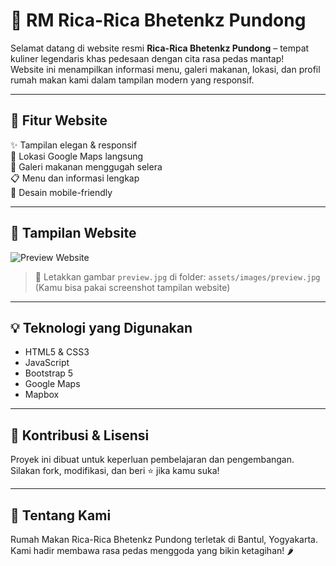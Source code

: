 # 🍛 RM Rica-Rica Bhetenkz Pundong

Selamat datang di website resmi **Rica-Rica Bhetenkz Pundong** – tempat kuliner legendaris khas pedesaan dengan cita rasa pedas mantap!  
Website ini menampilkan informasi menu, galeri makanan, lokasi, dan profil rumah makan kami dalam tampilan modern yang responsif.

---

## 🧾 Fitur Website

✨ Tampilan elegan & responsif  
📍 Lokasi Google Maps langsung  
📸 Galeri makanan menggugah selera  
📋 Menu dan informasi lengkap  
📱 Desain mobile-friendly  

---

## 📸 Tampilan Website

![Preview Website](https://raw.githubusercontent.com/FAHMIALAN/RM-RICA_RICA_BHETENKZ_PUNDONG/main/assets/images/preview.jpg)

> 📌 Letakkan gambar `preview.jpg` di folder: `assets/images/preview.jpg`  
> (Kamu bisa pakai screenshot tampilan website)

---

## 💡 Teknologi yang Digunakan

- HTML5 & CSS3
- JavaScript
- Bootstrap 5
- Google Maps
- Mapbox

---

## 🤝 Kontribusi & Lisensi

Proyek ini dibuat untuk keperluan pembelajaran dan pengembangan. Silakan fork, modifikasi, dan beri ⭐ jika kamu suka!

---

## 🙌 Tentang Kami

Rumah Makan Rica-Rica Bhetenkz Pundong terletak di Bantul, Yogyakarta. Kami hadir membawa rasa pedas menggoda yang bikin ketagihan! 🌶️


